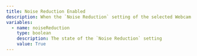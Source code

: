 ```yaml
---
title: Noise Reduction Enabled
description: When the `Noise Reduction` setting of the selected Webcam is enabled
variables:
  - name: noiseReduction
    type: boolean
    description: The state of the `Noise Reduction` setting
    value: True
---
```


